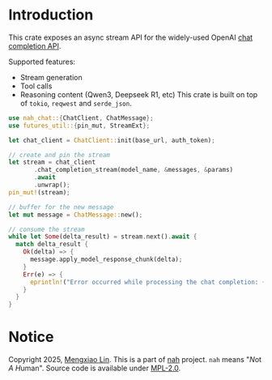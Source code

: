 # Introduction
This crate exposes an async stream API for the widely-used OpenAI
[chat completion API](https://platform.openai.com/docs/api-reference/chat).

Supported features:
* Stream generation
* Tool calls
* Reasoning content (Qwen3, Deepseek R1, etc)
This crate is built on top of `tokio`, `reqwest` and `serde_json`.

```rust
use nah_chat::{ChatClient, ChatMessage};
use futures_util::{pin_mut, StreamExt};

let chat_client = ChatClient::init(base_url, auth_token);

// create and pin the stream
let stream = chat_client
       .chat_completion_stream(model_name, &messages, &params)
       .await
       .unwrap();
pin_mut!(stream);

// buffer for the new message
let mut message = ChatMessage::new();

// consume the stream
while let Some(delta_result) = stream.next().await {
  match delta_result {
    Ok(delta) => {
      message.apply_model_response_chunk(delta);
    }
    Err(e) => {
      eprintln!("Error occurred while processing the chat completion: {}", e);
    }
  }
}
```

# Notice
Copyright 2025, [Mengxiao Lin](linmx0130@gmail.com).
This is a part of [nah](https://github.com/linmx0130/nah) project. `nah` means "*N*ot *A*
*H*uman". Source code is available under [MPL-2.0](https://mozilla.org/MPL/2.0/).

